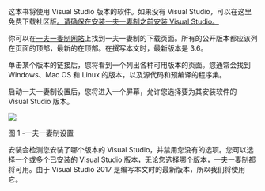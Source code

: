 这本书将使用 Visual Studio 版本的软件。如果没有 Visual Studio，可以在这里免费下载社区版[。请确保在安装一夫一妻制之前安装 Visual Studio。](https://www.visualstudio.com/vs/community/)

你可以在[一夫一妻制网站](http://www.monogame.net/downloads)上找到一夫一妻制的下载页面。所有的公开版本都应该列在页面的顶部，最新的在顶部。在撰写本文时，最新版本是 3.6。

单击某个版本的链接后，您将看到一个列出各种可用版本的页面。您通常会找到 Windows、Mac OS 和 Linux 的版本，以及源代码和预编译的程序集。

启动一夫一妻制设置后，您将进入一个屏幕，允许您选择要为其安装软件的 Visual Studio 版本。

![](../Images/image001.jpg)

图 1 -一夫一妻制设置

安装会检测您安装了哪个版本的 Visual Studio，并禁用您没有的选项。您可以选择一个或多个已安装的 Visual Studio 版本，无论您选择哪个版本，一夫一妻制都将可用。由于 Visual Studio 2017 是编写本文时的最新版本，所以我们将使用它。